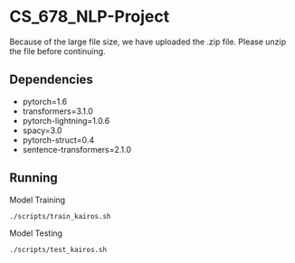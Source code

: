 # CS_678_NLP-Project
Because of the large file size, we have uploaded the .zip file. Please unzip the file before continuing.
## Dependencies 
- pytorch=1.6 
- transformers=3.1.0
- pytorch-lightning=1.0.6
- spacy=3.0
- pytorch-struct=0.4 
- sentence-transformers=2.1.0



## Running

Model Training

``./scripts/train_kairos.sh`` 

Model Testing

``./scripts/test_kairos.sh``

